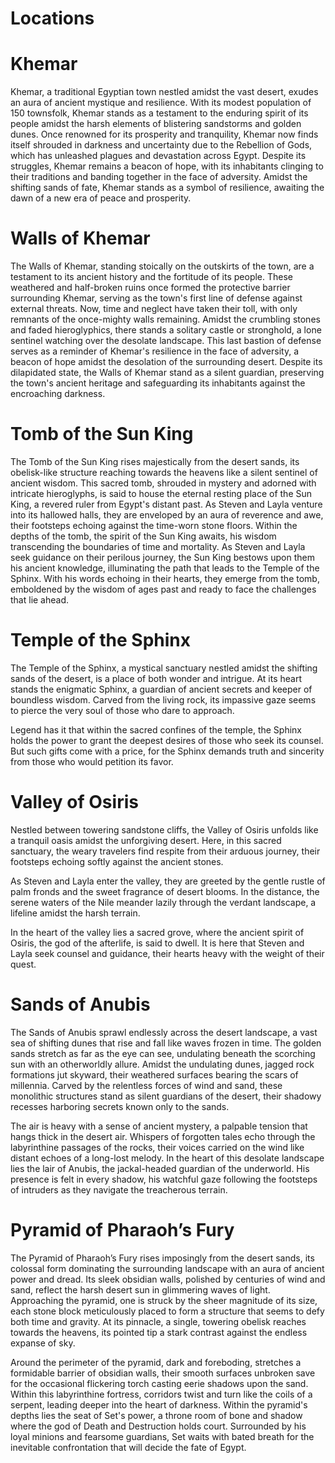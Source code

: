 # Locations

# Khemar
Khemar, a traditional Egyptian town nestled amidst the vast desert, exudes an aura of ancient mystique and resilience. With its modest population of 150 townsfolk, Khemar stands as a testament to the enduring spirit of its people amidst the harsh elements of blistering sandstorms and golden dunes. Once renowned for its prosperity and tranquility, Khemar now finds itself shrouded in darkness and uncertainty due to the Rebellion of Gods, which has unleashed plagues and devastation across Egypt. Despite its struggles, Khemar remains a beacon of hope, with its inhabitants clinging to their traditions and banding together in the face of adversity. Amidst the shifting sands of fate, Khemar stands as a symbol of resilience, awaiting the dawn of a new era of peace and prosperity.

# Walls of Khemar
The Walls of Khemar, standing stoically on the outskirts of the town, are a testament to its ancient history and the fortitude of its people. These weathered and half-broken ruins once formed the protective barrier surrounding Khemar, serving as the town's first line of defense against external threats. Now, time and neglect have taken their toll, with only remnants of the once-mighty walls remaining. Amidst the crumbling stones and faded hieroglyphics, there stands a solitary castle or stronghold, a lone sentinel watching over the desolate landscape. This last bastion of defense serves as a reminder of Khemar's resilience in the face of adversity, a beacon of hope amidst the desolation of the surrounding desert. Despite its dilapidated state, the Walls of Khemar stand as a silent guardian, preserving the town's ancient heritage and safeguarding its inhabitants against the encroaching darkness.

# Tomb of the Sun King
The Tomb of the Sun King rises majestically from the desert sands, its obelisk-like structure reaching towards the heavens like a silent sentinel of ancient wisdom. This sacred tomb, shrouded in mystery and adorned with intricate hieroglyphs, is said to house the eternal resting place of the Sun King, a revered ruler from Egypt's distant past. As Steven and Layla venture into its hallowed halls, they are enveloped by an aura of reverence and awe, their footsteps echoing against the time-worn stone floors. Within the depths of the tomb, the spirit of the Sun King awaits, his wisdom transcending the boundaries of time and mortality. As Steven and Layla seek guidance on their perilous journey, the Sun King bestows upon them his ancient knowledge, illuminating the path that leads to the Temple of the Sphinx. With his words echoing in their hearts, they emerge from the tomb, emboldened by the wisdom of ages past and ready to face the challenges that lie ahead.

# Temple of the Sphinx
The Temple of the Sphinx, a mystical sanctuary nestled amidst the shifting sands of the desert, is a place of both wonder and intrigue. At its heart stands the enigmatic Sphinx, a guardian of ancient secrets and keeper of boundless wisdom. Carved from the living rock, its impassive gaze seems to pierce the very soul of those who dare to approach.

Legend has it that within the sacred confines of the temple, the Sphinx holds the power to grant the deepest desires of those who seek its counsel. But such gifts come with a price, for the Sphinx demands truth and sincerity from those who would petition its favor.

# Valley of Osiris
Nestled between towering sandstone cliffs, the Valley of Osiris unfolds like a tranquil oasis amidst the unforgiving desert. Here, in this sacred sanctuary, the weary travelers find respite from their arduous journey, their footsteps echoing softly against the ancient stones.

As Steven and Layla enter the valley, they are greeted by the gentle rustle of palm fronds and the sweet fragrance of desert blooms. In the distance, the serene waters of the Nile meander lazily through the verdant landscape, a lifeline amidst the harsh terrain.

In the heart of the valley lies a sacred grove, where the ancient spirit of Osiris, the god of the afterlife, is said to dwell. It is here that Steven and Layla seek counsel and guidance, their hearts heavy with the weight of their quest.

# Sands of Anubis
The Sands of Anubis sprawl endlessly across the desert landscape, a vast sea of shifting dunes that rise and fall like waves frozen in time. The golden sands stretch as far as the eye can see, undulating beneath the scorching sun with an otherworldly allure. Amidst the undulating dunes, jagged rock formations jut skyward, their weathered surfaces bearing the scars of millennia. Carved by the relentless forces of wind and sand, these monolithic structures stand as silent guardians of the desert, their shadowy recesses harboring secrets known only to the sands.

The air is heavy with a sense of ancient mystery, a palpable tension that hangs thick in the desert air. Whispers of forgotten tales echo through the labyrinthine passages of the rocks, their voices carried on the wind like distant echoes of a long-lost melody. In the heart of this desolate landscape lies the lair of Anubis, the jackal-headed guardian of the underworld. His presence is felt in every shadow, his watchful gaze following the footsteps of intruders as they navigate the treacherous terrain.

# Pyramid of Pharaoh’s Fury

The Pyramid of Pharaoh’s Fury rises imposingly from the desert sands, its colossal form dominating the surrounding landscape with an aura of ancient power and dread. Its sleek obsidian walls, polished by centuries of wind and sand, reflect the harsh desert sun in glimmering waves of light. Approaching the pyramid, one is struck by the sheer magnitude of its size, each stone block meticulously placed to form a structure that seems to defy both time and gravity. At its pinnacle, a single, towering obelisk reaches towards the heavens, its pointed tip a stark contrast against the endless expanse of sky.

Around the perimeter of the pyramid, dark and foreboding, stretches a formidable barrier of obsidian walls, their smooth surfaces unbroken save for the occasional flickering torch casting eerie shadows upon the sand. Within this labyrinthine fortress, corridors twist and turn like the coils of a serpent, leading deeper into the heart of darkness. Within the pyramid's depths lies the seat of Set's power, a throne room of bone and shadow where the god of Death and Destruction holds court. Surrounded by his loyal minions and fearsome guardians, Set waits with bated breath for the inevitable confrontation that will decide the fate of Egypt.
